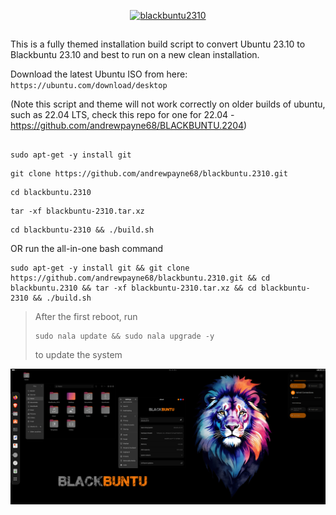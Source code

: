 <p align="center"><a href="https://ibb.co/93LxDrW"><img src="https://i.ibb.co/NnP0vyK/blackbuntu2310.png" alt="blackbuntu2310" border="0" width="50%" height="50%"></a></p>

##
This is a fully themed installation build script to convert Ubuntu 23.10 to Blackbuntu 23.10 and best to run on a new clean installation. 

Download the latest Ubuntu ISO from here: `https://ubuntu.com/download/desktop`

(Note this script and theme will not work correctly on older builds of ubuntu, such as 22.04 LTS, check this repo for one for 22.04 - https://github.com/andrewpayne68/BLACKBUNTU.2204)
##

```
sudo apt-get -y install git
```
```
git clone https://github.com/andrewpayne68/blackbuntu.2310.git
```
```
cd blackbuntu.2310
```
```
tar -xf blackbuntu-2310.tar.xz
```
```
cd blackbuntu-2310 && ./build.sh
```

OR run the all-in-one bash command
```
sudo apt-get -y install git && git clone https://github.com/andrewpayne68/blackbuntu.2310.git && cd blackbuntu.2310 && tar -xf blackbuntu-2310.tar.xz && cd blackbuntu-2310 && ./build.sh
```



 > After the first reboot, run 
 > ```
 > sudo nala update && sudo nala upgrade -y
 > ```
 > to update the system




![image-1](https://github.com/andrewpayne68/BLACKBUNTU.2310/blob/main/Blackbuntu-desktop-2310.PNG)


